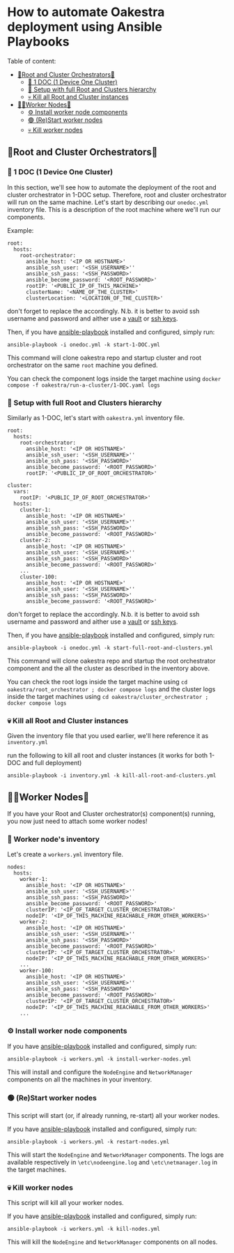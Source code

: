 # How to automate Oakestra deployment using Ansible Playbooks

Table of content:

- [🌳Root and Cluster Orchestrators🌳](#Root-and-Cluster-Orchestrators)
	- [🌱 1 DOC (1 Device One Cluster)](#-1-DOC-1-Device-One-Cluster)
	- [🌳 Setup with full Root and Clusters hierarchy](#-Setup-with-full-Root-and-Clusters-hierarchy)
	- [💀 Kill all Root and Cluster instances](#-Kill-all-Root-and-Cluster-instances)
- [👷‍♀️Worker Nodes👷](#Worker-Nodes)
	- [⚙️ Install worker node components](#-Install-worker-node-components)
	- [🟢 (Re)Start worker nodes](#-ReStart-worker-nodes)
	- [💀 Kill worker nodes](#-Kill-worker-nodes)

## 🌳Root and Cluster Orchestrators🌳

### 🌱 1 DOC (1 Device One Cluster)

In this section, we'll see how to automate the deployment of the root and cluster orchestrator in 1-DOC setup. Therefore, root and cluster orchestrator will run on the same machine. 
Let's start by describing our `onedoc.yml` inventory file. This is a description of the root machine where we'll run our components. 

Example:

```
root:
  hosts:
    root-orchestrator: 
      ansible_host: '<IP OR HOSTNAME>'
      ansible_ssh_user: '<SSH_USERNAME>''
      ansible_ssh_pass: '<SSH_PASSWORD>'
      ansible_become_password: '<ROOT_PASSWORD>'
      rootIP: '<PUBLIC_IP_OF_THIS_MACHINE>'
      clusterName: '<NAME_OF_THE_CLUSTER>'
      clusterLocation: '<LOCATION_OF_THE_CLUSTER>'
```
don't forget to replace the <KEYWORDS> accordingly. 
N.b. it is better to avoid ssh username and password and aither use a [vault](https://docs.ansible.com/ansible/latest/tips_tricks/ansible_tips_tricks.html#tip-for-variables-and-vaults) or [ssh keys](https://docs.ansible.com/ansible/latest/inventory_guide/intro_inventory.html#connecting-to-hosts-behavioral-inventory-parameters). 

Then, if you have [ansible-playbook](https://docs.ansible.com/ansible/latest/installation_guide/intro_installation.html) installed and configured, simply run:

```
ansible-playbook -i onedoc.yml -k start-1-DOC.yml
```

This command will clone oakestra repo and startup cluster and root orchestrator on the same `root` machine you defined. 

You can check the component logs inside the target machine using `docker compose -f oakestra/run-a-cluster/1-DOC.yaml logs`

### 🌳 Setup with full Root and Clusters hierarchy

Similarly as 1-DOC, let's start with `oakestra.yml` inventory file. 

```
root:
  hosts:
    root-orchestrator: 
      ansible_host: '<IP OR HOSTNAME>'
      ansible_ssh_user: '<SSH_USERNAME>''
      ansible_ssh_pass: '<SSH_PASSWORD>'
      ansible_become_password: '<ROOT_PASSWORD>'
      rootIP: '<PUBLIC_IP_OF_ROOT_ORCHESTRATOR>'
      
cluster:
  vars:
    rootIP: '<PUBLIC_IP_OF_ROOT_ORCHESTRATOR>'
  hosts:
    cluster-1: 
      ansible_host: '<IP OR HOSTNAME>'
      ansible_ssh_user: '<SSH_USERNAME>''
      ansible_ssh_pass: '<SSH_PASSWORD>'
      ansible_become_password: '<ROOT_PASSWORD>'
    cluster-2: 
      ansible_host: '<IP OR HOSTNAME>'
      ansible_ssh_user: '<SSH_USERNAME>''
      ansible_ssh_pass: '<SSH_PASSWORD>'
      ansible_become_password: '<ROOT_PASSWORD>'
    ...
    cluster-100: 
      ansible_host: '<IP OR HOSTNAME>'
      ansible_ssh_user: '<SSH_USERNAME>''
      ansible_ssh_pass: '<SSH_PASSWORD>'
      ansible_become_password: '<ROOT_PASSWORD>'
```
don't forget to replace the <KEYWORDS> accordingly. 
N.b. it is better to avoid ssh username and password and aither use a [vault](https://docs.ansible.com/ansible/latest/tips_tricks/ansible_tips_tricks.html#tip-for-variables-and-vaults) or [ssh keys](https://docs.ansible.com/ansible/latest/inventory_guide/intro_inventory.html#connecting-to-hosts-behavioral-inventory-parameters). 

Then, if you have [ansible-playbook](https://docs.ansible.com/ansible/latest/installation_guide/intro_installation.html) installed and configured, simply run:

```
ansible-playbook -i onedoc.yml -k start-full-root-and-clusters.yml
```

This command will clone oakestra repo and startup the root orchestrator component and the all the cluster as described in the inventory above. 

You can check the root logs inside the target machine using `cd oakestra/root_orchestrator ; docker compose logs` and the cluster logs inside the target machines using `cd oakestra/cluster_orchestrator ; docker compose logs`


### 💀 Kill all Root and Cluster instances

Given the inventory file that you used earlier, we'll here reference it as `inventory.yml`

run the following to kill all root and cluster instances (it works for both 1-DOC and full deployment)

```
ansible-playbook -i inventory.yml -k kill-all-root-and-clusters.yml
```

## 👷‍♀️Worker Nodes👷

If you have your Root and Cluster orchestrator(s) component(s) running, you now just need to attach some worker nodes! 

### 📝 Worker node's inventory 

Let's create a `workers.yml` inventory file. 

```
nodes:
  hosts:
    worker-1:
      ansible_host: '<IP OR HOSTNAME>'
      ansible_ssh_user: '<SSH_USERNAME>''
      ansible_ssh_pass: '<SSH_PASSWORD>'
      ansible_become_password: '<ROOT_PASSWORD>'
      clusterIP: '<IP_OF_TARGET_CLUSTER_ORCHESTRATOR>'
      nodeIP: '<IP_OF_THIS_MACHINE_REACHABLE_FROM_OTHER_WORKERS>'
    worker-2:
      ansible_host: '<IP OR HOSTNAME>'
      ansible_ssh_user: '<SSH_USERNAME>''
      ansible_ssh_pass: '<SSH_PASSWORD>'
      ansible_become_password: '<ROOT_PASSWORD>'
      clusterIP: '<IP_OF_TARGET_CLUSTER_ORCHESTRATOR>'
      nodeIP: '<IP_OF_THIS_MACHINE_REACHABLE_FROM_OTHER_WORKERS>'
    ...
    worker-100:
      ansible_host: '<IP OR HOSTNAME>'
      ansible_ssh_user: '<SSH_USERNAME>''
      ansible_ssh_pass: '<SSH_PASSWORD>'
      ansible_become_password: '<ROOT_PASSWORD>'
      clusterIP: '<IP_OF_TARGET_CLUSTER_ORCHESTRATOR>'
      nodeIP: '<IP_OF_THIS_MACHINE_REACHABLE_FROM_OTHER_WORKERS>'
    ...
```

### ⚙️ Install worker node components 

If you have [ansible-playbook](https://docs.ansible.com/ansible/latest/installation_guide/intro_installation.html) installed and configured, simply run:

```
ansible-playbook -i workers.yml -k install-worker-nodes.yml
```

This will install and configure the `NodeEngine` and `NetworkManager` components on all the machines in your inventory. 

### 🟢 (Re)Start worker nodes

This script will start (or, if already running, re-start) all your worker nodes. 

If you have [ansible-playbook](https://docs.ansible.com/ansible/latest/installation_guide/intro_installation.html) installed and configured, simply run:

```
ansible-playbook -i workers.yml -k restart-nodes.yml
```

This will start the  `NodeEngine` and `NetworkManager` components. The logs are available respectively in `\etc\nodeengine.log` and `\etc\netmanager.log` in the target machines. 

### 💀 Kill worker nodes

This script will kill all your worker nodes. 

If you have [ansible-playbook](https://docs.ansible.com/ansible/latest/installation_guide/intro_installation.html) installed and configured, simply run:

```
ansible-playbook -i workers.yml -k kill-nodes.yml
```

This will kill the  `NodeEngine` and `NetworkManager` components on all nodes.  





